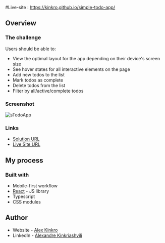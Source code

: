 #Live-site : https://kinkro.github.io/simple-todo-app/

## Overview

### The challenge

Users should be able to:

- View the optimal layout for the app depending on their device's screen size
- See hover states for all interactive elements on the page
- Add new todos to the list
- Mark todos as complete
- Delete todos from the list
- Filter by all/active/complete todos

### Screenshot

![sTodoApp](https://user-images.githubusercontent.com/85110325/221863125-d84fcda5-a125-48bb-a231-9b52ce44bd08.jpg)


### Links

- [Solution URL](https://github.com/Kinkro/simple-todo-app)
- [Live Site URL](https://kinkro.github.io/simple-todo-app/)

## My process

### Built with

- Mobile-first workflow
- [React](https://reactjs.org/) - JS library
- Typescript
- CSS modules


## Author

- Website - [Alex Kinkro](https://kinkro.github.io/Portfolio/)
- LinkedIn - [Alexandre Kinkriashvili](https://www.linkedin.com/in/alexkinkriashvili/)

